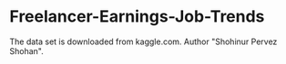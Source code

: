 # Freelancer-Earnings-Job-Trends
The data set is downloaded from kaggle.com. Author "Shohinur Pervez Shohan".
